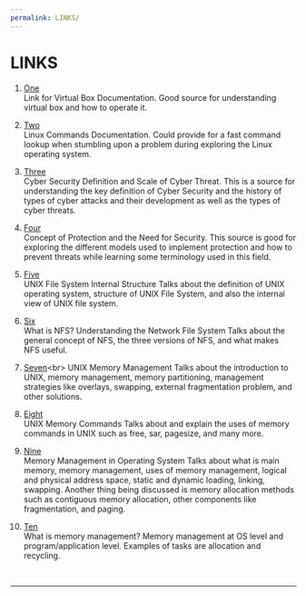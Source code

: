 ```yaml
---
permalink: LINKS/
---
```


# LINKS

1. [One](https://www.virtualbox.org/manual/ch01.html)<br>
Link for Virtual Box Documentation.
Good source for understanding virtual box and how to operate it.

2. [Two](https://docs.rockylinux.org/books/admin_guide/03-commands/)<br>
Linux Commands Documentation.
Could provide for a fast command lookup when stumbling upon a problem during exploring the Linux operating system.

3. [Three](https://www.kaspersky.com/resource-center/definitions/what-is-cyber-security)<br>
Cyber Security Definition and Scale of Cyber Threat.
This is a source for understanding the key definition of Cyber Security and the history of types of cyber attacks and their development as well as the types of cyber threats.

4. [Four](https://www.codingninjas.com/studio/library/protection-and-security-in-operating-system)<br>
Concept of Protection and the Need for Security.
This source is good for exploring the different models used to implement protection and how to prevent threats while learning some terminology used in this field.

5. [Five](https://www.javatpoint.com/internal-structure-of-unix-file-system)<br>
UNIX File System Internal Structure
Talks about the definition of UNIX operating system, structure of UNIX File System, and also the internal view of UNIX file system.

6. [Six](https://www.atera.com/blog/what-is-nfs-understanding-the-network-file-system/)<br>
What is NFS? Understanding the Network File System
Talks about the general concept of NFS, the three versions of NFS, and what makes NFS useful.

7. [Seven](https://www.ukessays.com/essays/computer-science/memory-management-in-unix-operating-system-computer-science-essay.php#:~:text=UNIX%20owns%20a%20(semi%2D),from%20corrupting%20the%20system%20area.)<br>
UNIX Memory Management
Talks about the introduction to UNIX, memory management, memory partitioning, management strategies like overlays, swapping, external fragmentation problem, and other solutions.

8. [Eight](https://www.networkworld.com/article/2696541/unix--knowing-your-memory-commands.html)<br>
UNIX Memory Commands
Talks about and explain the uses of memory commands in UNIX such as free, sar, pagesize, and many more.

9. [Nine](https://www.geeksforgeeks.org/memory-management-in-operating-system/)<br>
Memory Management in Operating System
Talks about what is main memory, memory management, uses of memory management, logical and physical address space, static and dynamic loading, linking, swapping. Another thing being discussed is memory allocation methods such as contiguous memory allocation, other components like fragmentation, and paging.

10. [Ten](https://www.techtarget.com/whatis/definition/memory-management)<br>
What is memory management?
Memory management at OS level and program/application level. Examples of tasks are allocation and recycling. 

<br>
<hr>
